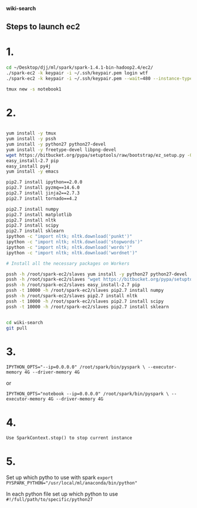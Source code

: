 #### wiki-search

## Steps to launch ec2

# 1.

```bash
cd ~/Desktop/djj/ml/spark/spark-1.4.1-bin-hadoop2.4/ec2/
./spark-ec2 -k keypair -i ~/.ssh/keypair.pem login wtf
./spark-ec2 -k keypair -i ~/.ssh/keypair.pem --wait=480 --instance-type=m1.xlarge -m m1.large -s 19 launch wtf

tmux new -s notebook1
```
# 2.

```bash

yum install -y tmux
yum install -y pssh
yum install -y python27 python27-devel
yum install -y freetype-devel libpng-devel
wget https://bitbucket.org/pypa/setuptools/raw/bootstrap/ez_setup.py -O - | python27
easy_install-2.7 pip
easy_install py4j
yum install -y emacs

pip2.7 install ipython==2.0.0
pip2.7 install pyzmq==14.6.0
pip2.7 install jinja2==2.7.3
pip2.7 install tornado==4.2

pip2.7 install numpy
pip2.7 install matplotlib
pip2.7 install nltk
pip2.7 install scipy
pip2.7 install sklearn
ipython -c "import nltk; nltk.download('punkt')"
ipython -c "import nltk; nltk.download('stopwords')"
ipython -c "import nltk; nltk.download('words')"
ipython -c "import nltk; nltk.download('wordnet')"

# Install all the necessary packages on Workers

pssh -h /root/spark-ec2/slaves yum install -y python27 python27-devel
pssh -h /root/spark-ec2/slaves "wget https://bitbucket.org/pypa/setuptools/raw/bootstrap/ez_setup.py -O - | python27"
pssh -h /root/spark-ec2/slaves easy_install-2.7 pip
pssh -t 10000 -h /root/spark-ec2/slaves pip2.7 install numpy
pssh -h /root/spark-ec2/slaves pip2.7 install nltk
pssh -t 10000 -h /root/spark-ec2/slaves pip2.7 install scipy
pssh -t 10000 -h /root/spark-ec2/slaves pip2.7 install sklearn


cd wiki-search
git pull
```

# 3.

`IPYTHON_OPTS="--ip=0.0.0.0" /root/spark/bin/pyspark \
--executor-memory 4G --driver-memory 4G`

or

`IPYTHON_OPTS="notebook --ip=0.0.0.0" /root/spark/bin/pyspark \
--executor-memory 4G --driver-memory 4G`

# 4.

`Use SparkContext.stop() to stop current instance`


# 5.

Set up which pytho to use with spark
`export PYSPARK_PYTHON="/usr/local/ml/anaconda/bin/python"`

In each python file set up which python to use
`#!/full/path/to/specific/python27`
